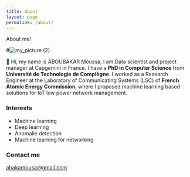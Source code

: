 ```yaml
---
title: About
layout: page
permalink: /about/
---
```


About me!

#![my_picture (2)](https://user-images.githubusercontent.com/18530355/214386639-a9d3ce38-027b-4ae2-8c5e-ffcce1f6e24d.jpg)

:wave: Hi, my name is ABOUBAKAR Moussa, I am Data scientist and project manager at Capgemini in France. I have a **PhD in Computer Science** from **Université de Technologie de Compiègne**. I worked as a Research Engineer at the Laboratory of Communicating Systems (LSC) of **French Atomic Energy Commission**, where I proposed machine learning based solutions for IoT low power network management. 

### Interests
* Machine learning
* Deep learning
* Anomalie detection
* Machine learning for networking



### Contact me

[abakamousa@gmail.com](mailto:abakamousa@gmail.com)
